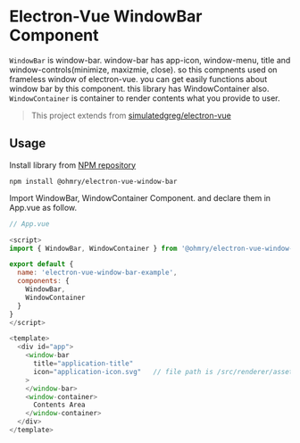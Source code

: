 # Electron-Vue WindowBar Component

`WindowBar` is window-bar. window-bar has app-icon, window-menu, title and window-controls(minimize, maxizmie, close). so this compnents used on frameless window of electron-vue. you can get easily functions about window bar by this component. this library has WindowContainer also. `WindowContainer` is container to render contents what you provide to user.

> This project extends from [simulatedgreg/electron-vue](https://github.com/SimulatedGREG/electron-vue)

## Usage

Install library from [NPM repository](https://www.npmjs.com/package/@ohmry/electron-vue-window-bar)

```
npm install @ohmry/electron-vue-window-bar
```

Import WindowBar, WindowContainer Component. and declare them in App.vue as follow.

```javascript
// App.vue

<script>
import { WindowBar, WindowContainer } from '@ohmry/electron-vue-window-bar'

export default {
  name: 'electron-vue-window-bar-example',
  components: {
    WindowBar,
    WindowContainer
  }
}
</script>

<template>
  <div id="app">
    <window-bar
      title="application-title"
      icon="application-icon.svg"   // file path is /src/renderer/assets/
    >
    </window-bar>
    <window-container>
      Contents Area
    </window-container>
  </div>
</template>
```
